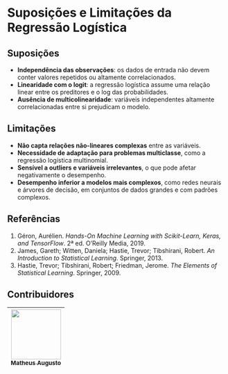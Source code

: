 
# Suposições e Limitações da Regressão Logística

## Suposições
- **Independência das observações**: os dados de entrada não devem conter valores repetidos ou altamente correlacionados.
- **Linearidade com o logit**: a regressão logística assume uma relação linear entre os preditores e o log das probabilidades.
- **Ausência de multicolinearidade**: variáveis independentes altamente correlacionadas entre si prejudicam o modelo.

## Limitações
- **Não capta relações não-lineares complexas** entre as variáveis.
- **Necessidade de adaptação para problemas multiclasse**, como a regressão logística multinomial.
- **Sensível a outliers e variáveis irrelevantes**, o que pode afetar negativamente o desempenho.
- **Desempenho inferior a modelos mais complexos**, como redes neurais e árvores de decisão, em conjuntos de dados grandes e com padrões complexos.

## Referências

1. Géron, Aurélien. *Hands-On Machine Learning with Scikit-Learn, Keras, and TensorFlow*. 2ª ed. O’Reilly Media, 2019.
2. James, Gareth; Witten, Daniela; Hastie, Trevor; Tibshirani, Robert. *An Introduction to Statistical Learning*. Springer, 2013.
3. Hastie, Trevor; Tibshirani, Robert; Friedman, Jerome. *The Elements of Statistical Learning*. Springer, 2009.


## Contribuidores
| [<img loading="lazy" src="https://avatars.githubusercontent.com/u/109712126?v=4" width=115><br><sub>Matheus Augusto</sub>](https://github.com/matoncoffee) | 
| :---: | 
